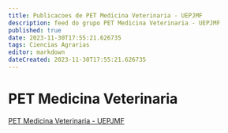 ```yaml
---
title: Publicacoes de PET Medicina Veterinaria - UEPJMF
description: feed do grupo PET Medicina Veterinaria - UEPJMF
published: true
date: 2023-11-30T17:55:21.626735
tags: Ciencias Agrarias
editor: markdown
dateCreated: 2023-11-30T17:55:21.626735
---
```


# PET Medicina Veterinaria
[PET Medicina Veterinaria - UEPJMF](/grupo/46PETMedicinaVeterinariaUEPJMF.md)